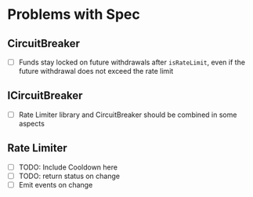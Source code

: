# Problems with Spec

## CircuitBreaker

- [ ] Funds stay locked on future withdrawals after `isRateLimit`, even if the future withdrawal does not exceed the rate limit

## ICircuitBreaker

- [ ] Rate Limiter library and CircuitBreaker should be combined in some aspects

## Rate Limiter

- [ ] TODO: Include Cooldown here
- [ ] TODO: return status on change
- [ ] Emit events on change
